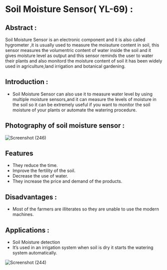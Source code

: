 # Soil Moisture Sensor( YL-69) :

## Abstract : 
Soil Moisture Sensor is an electronic component and it is also called hygrometer ,it is usually used to measure the moisuture content in soil, this sensor measures the volumentric content of water inside the soil and it gives moisture level as output and this sensor reminds the user to water their plants and also monitord the moisture content of soil it has been widely used in agriculture,land irrigation and botanical gardening.


## Introduction :       
* Soil Moisture Sensor can also use it to measure water level by using multiple moisture sensors,and it can measure the levels of moisture in the soil so it can be extremely useful if you want to monitor the soil moisture of your plants or automate the watering procedure.



## Photography of soil moisture sensor :


![Screenshot (246)](https://user-images.githubusercontent.com/98826329/162223099-76e53eee-33e8-42cd-841c-8d167542ae36.png)

## Features 
* They reduce the time.
* Improve the fertility of the soil.
* Decrease the use of water.
* They increase the price and demand of the products.

## Disadvantages :
* Most of the farmers are illiterates so they are unable to use the modern machines.

## Applications :
* Soil Moisture detection
* It’s used in an irrigation system when soil is dry it starts the watering system automatically.


![Screenshot (244)](https://user-images.githubusercontent.com/98826329/162222761-1205ed5f-abe0-4290-954e-b691259d15e1.png)

